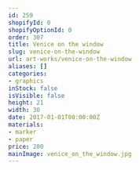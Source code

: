 ```yaml
---
id: 259
shopifyId: 0
shopifyOptionId: 0
order: 307
title: Venice on the window
slug: venice-on-the-window
url: art-works/venice-on-the-window
aliases: []
categories:
- graphics
inStock: false
isVisible: false
height: 21
width: 30
date: 2017-01-01T00:00:00Z
materials:
- marker
- paper
price: 200
mainImage: venice_on_the_window.jpg
---
```

